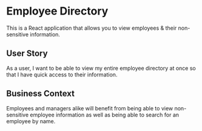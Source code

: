 # Employee Directory
This is a React application that allows you to view employees & their non-sensitive information.

## User Story
As a user, I want to be able to view my entire employee directory at once so that I have quick access to their information.

## Business Context
Employees and managers alike will benefit from being able to view non-sensitive employee information as well as being able to search for an employee by name.
